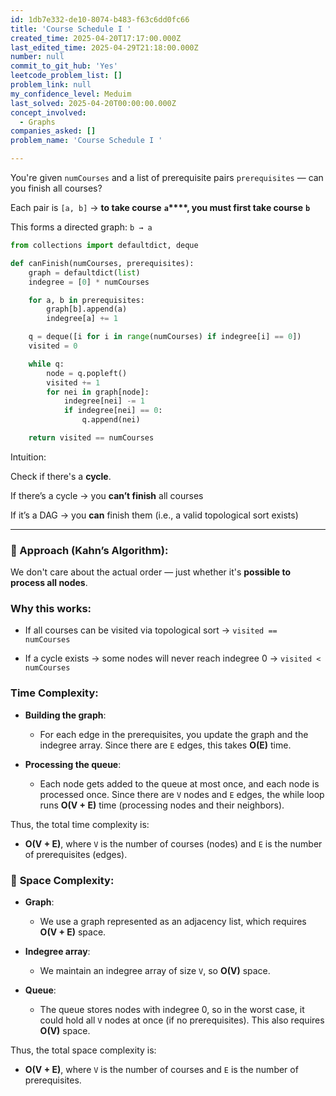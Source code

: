 ```yaml
---
id: 1db7e332-de10-8074-b483-f63c6dd0fc66
title: 'Course Schedule I '
created_time: 2025-04-20T17:17:00.000Z
last_edited_time: 2025-04-29T21:18:00.000Z
number: null
commit_to_git_hub: 'Yes'
leetcode_problem_list: []
problem_link: null
my_confidence_level: Meduim
last_solved: 2025-04-20T00:00:00.000Z
concept_involved:
  - Graphs
companies_asked: []
problem_name: 'Course Schedule I '

---
```


You're given `numCourses` and a list of prerequisite pairs `prerequisites` — can you finish all courses?

Each pair is `[a, b]` → **to take course** **`a`\*\*\*\*, you must first take course** **`b`**

This forms a directed graph: `b → a`

```python
from collections import defaultdict, deque

def canFinish(numCourses, prerequisites):
    graph = defaultdict(list)
    indegree = [0] * numCourses

    for a, b in prerequisites:
        graph[b].append(a)
        indegree[a] += 1

    q = deque([i for i in range(numCourses) if indegree[i] == 0])
    visited = 0

    while q:
        node = q.popleft()
        visited += 1
        for nei in graph[node]:
            indegree[nei] -= 1
            if indegree[nei] == 0:
                q.append(nei)

    return visited == numCourses

```

Intuition:

Check if there's a **cycle**.

If there’s a cycle → you **can’t finish** all courses

If it’s a DAG → you **can** finish them (i.e., a valid topological sort exists)

***

### 🧠 Approach (Kahn’s Algorithm):

We don't care about the actual order — just whether it's **possible to process all nodes**.

### Why this works:

*   If all courses can be visited via topological sort → `visited == numCourses`

*   If a cycle exists → some nodes will never reach indegree 0 → `visited < numCourses`

### **Time Complexity**:

*   **Building the graph**:

    *   For each edge in the prerequisites, you update the graph and the indegree array. Since there are `E` edges, this takes **O(E)** time.

*   **Processing the queue**:

    *   Each node gets added to the queue at most once, and each node is processed once. Since there are `V` nodes and `E` edges, the while loop runs **O(V + E)** time (processing nodes and their neighbors).

Thus, the total time complexity is:

*   **O(V + E)**, where `V` is the number of courses (nodes) and `E` is the number of prerequisites (edges).

### 💾 **Space Complexity**:

*   **Graph**:

    *   We use a graph represented as an adjacency list, which requires **O(V + E)** space.

*   **Indegree array**:

    *   We maintain an indegree array of size `V`, so **O(V)** space.

*   **Queue**:

    *   The queue stores nodes with indegree 0, so in the worst case, it could hold all `V` nodes at once (if no prerequisites). This also requires **O(V)** space.

Thus, the total space complexity is:

*   **O(V + E)**, where `V` is the number of courses and `E` is the number of prerequisites.

